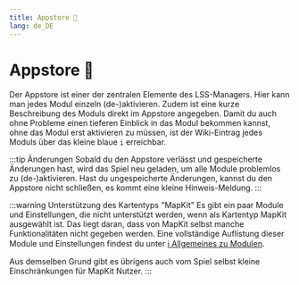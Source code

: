 ```yaml
---
title: Appstore 🛒
lang: de_DE
---
```


# Appstore :shopping_cart:

Der Appstore ist einer der zentralen Elemente des LSS-Managers. Hier kann man jedes Modul einzeln (de-)aktivieren. Zudem ist eine kurze Beschreibung des Moduls direkt im Appstore angegeben.
Damit du auch ohne Probleme einen tieferen Einblick in das Modul bekommen kannst, ohne das Modul erst aktivieren zu müssen, ist der Wiki-Eintrag jedes Moduls über das kleine blaue `i` erreichbar.

:::tip Änderungen
Sobald du den Appstore verlässt und gespeicherte Änderungen hast, wird das Spiel neu geladen, um alle Module problemlos zu (de-)aktivieren.
Hast du ungespeicherte Änderungen, kannst du den Appstore nicht schließen, es kommt eine kleine Hinweis-Meldung.
:::

:::warning Unterstützung des Kartentyps "MapKit"
Es gibt ein paar Module und Einstellungen, die nicht unterstützt werden, wenn als Kartentyp MapKit ausgewählt ist. Das liegt daran, dass von MapKit selbst manche Funktionalitäten nicht gegeben werden. Eine vollständige Auflistung dieser Module und Einstellungen findest du unter [ℹ️ Allgemeines zu Modulen](apps.md).

Aus demselben Grund gibt es übrigens auch vom Spiel selbst kleine Einschränkungen für MapKit Nutzer.
:::
